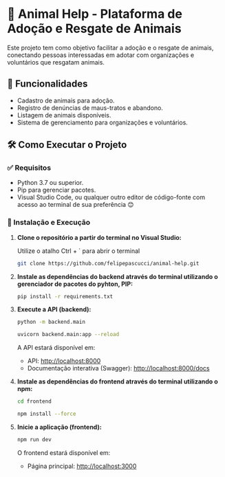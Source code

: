 # 🐾 Animal Help - Plataforma de Adoção e Resgate de Animais

Este projeto tem como objetivo facilitar a adoção e o resgate de animais, conectando pessoas interessadas em adotar com organizações e voluntários que resgatam animais.

## 🚀 Funcionalidades

- Cadastro de animais para adoção.
- Registro de denúncias de maus-tratos e abandono.
- Listagem de animais disponíveis.
- Sistema de gerenciamento para organizações e voluntários.

## 🛠 Como Executar o Projeto

### ✅ Requisitos

- Python 3.7 ou superior.
- Pip para gerenciar pacotes.
- Visual Studio Code, ou qualquer outro editor de código-fonte com acesso ao terminal de sua preferência 😊

### 📌 Instalação e Execução

1. **Clone o repositório a partir do terminal no Visual Studio:**

   Utilize o atalho Ctrl + ` para abrir o terminal

   ```sh
   git clone https://github.com/felipepascucci/animal-help.git
   ```

2. **Instale as dependências do backend através do terminal utilizando o gerenciador de pacotes do pyhton, PIP:**

   ```sh
   pip install -r requirements.txt
   ```

3. **Execute a API (backend):**

   ```sh
   python -m backend.main
   ```

   ```sh
   uvicorn backend.main:app --reload
   ```

   &#x20;  &#x20;

   A API estará disponível em:

   - API: [http\://localhost:8000](http\://localhost:8000)
   - Documentação interativa (Swagger): [http\://localhost:8000/docs](http\://localhost:8000/docs)

4. **Instale as dependências do frontend através do terminal utilizando o npm:**

   ```sh
   cd frontend
   ```

   ```sh
   npm install --force
   ```

5. **Inicie a aplicação (frontend):**
   ```sh
   npm run dev
   ```

   &#x20;  &#x20;

   O frontend estará disponível em:

   - Página principal: [http\://localhost:3000](http\://localhost:3000)
